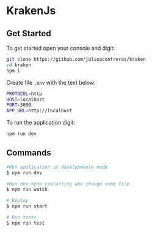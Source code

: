 # KrakenJs

## Get Started

To get started open your console and digit:
``` bash
git clone https://github.com/julioacontreras/kraken
cd kraken
npm i
```

Create file `.env` with the text below:
``` bash
PROTOCOL=http
HOST=localhost
PORT=3000
APP_URL=http://localhost
```

To run the application digit:
``` bash
npm run dev
```

## Commands

``` bash
#Run application in developmente mode
$ npm run dev

#Run dev mode restarting whe change some file
$ npm run watch

# Deploy
$ npm run start

# Run tests
$ npm run test
```
